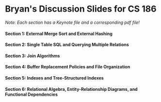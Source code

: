 # Bryan's Discussion Slides for CS 186
*Note: Each section has a Keynote file and a corresponding pdf file!*
#### Section 1: External Merge Sort and External Hashing
#### Section 2: Single Table SQL and Querying Multiple Relations 
#### Section 3: Join Algorithms
#### Section 4: Buffer Replacement Policies and File Organization
#### Section 5: Indexes and Tree-Structured Indexes
#### Section 6: Relational Algebra, Entity-Relationship Diagrams, and Functional Dependencies

